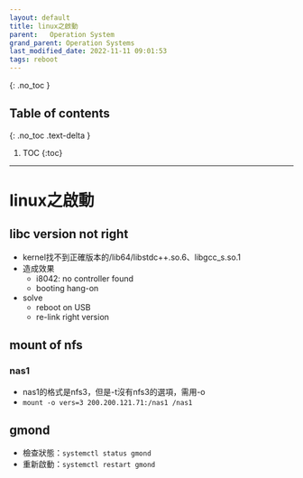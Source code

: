 ```yaml
---
layout: default
title: linux之啟動
parent:   Operation System
grand_parent: Operation Systems
last_modified_date: 2022-11-11 09:01:53
tags: reboot
---
```


{: .no_toc }

## Table of contents
{: .no_toc .text-delta }

1. TOC 
{:toc}

---

# linux之啟動

## libc version not right

- kernel找不到正確版本的/lib64/libstdc++.so.6、libgcc_s.so.1
- 造成效果
  - i8042: no controller found 
  -  booting hang-on
- solve
  - reboot on USB
  - re-link right version

## mount of nfs

### nas1

- nas1的格式是nfs3，但是-t沒有nfs3的選項，需用-o
- `mount -o vers=3 200.200.121.71:/nas1 /nas1`

## gmond

- 檢查狀態：`systemctl status gmond`
- 重新啟動：`systemctl restart gmond`

